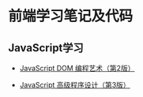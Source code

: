 # 前端学习笔记及代码



## JavaScript学习
- [JavaScript DOM 编程艺术（第2版）](./JSDOMScripting2th/README.md)

- [JavaScript 高级程序设计（第3版）](./JavaScriptAdvancedProgramming/README.md)